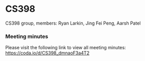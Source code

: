 # CS398

CS398 group, members: Ryan Larkin, Jing Fei Peng, Aarsh Patel


### Meeting minutes
Please visit the following link to view all meeting minutes:
https://coda.io/d/CS398_dmnaoF3a4T2